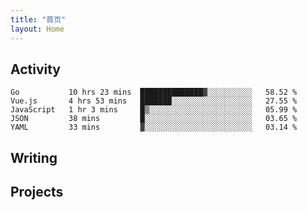 ```yaml
---
title: "首页"
layout: Home
---
```


## Activity
<!--START_SECTION:waka-->
```text
Go           10 hrs 23 mins  ██████████████▓░░░░░░░░░░   58.52 % 
Vue.js       4 hrs 53 mins   ███████░░░░░░░░░░░░░░░░░░   27.55 % 
JavaScript   1 hr 3 mins     █▒░░░░░░░░░░░░░░░░░░░░░░░   05.99 % 
JSON         38 mins         █░░░░░░░░░░░░░░░░░░░░░░░░   03.65 % 
YAML         33 mins         ▓░░░░░░░░░░░░░░░░░░░░░░░░   03.14 % 
```
<!--END_SECTION:waka-->

## Writing
<PindedPosts />

## Projects
<Projects />

